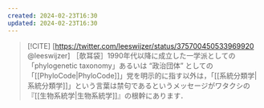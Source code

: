 ```yaml
---
created: 2024-02-23T16:30
updated: 2024-02-23T16:30
---
```


> [!CITE] [https://twitter.com/leeswijzer/status/375700450533969920 @leeswijzer]
> ［欹耳袋］1990年代以降に成立した一学派としての「phylogenetic taxonomy」あるいは “政治団体” としての「[[PhyloCode|PhyloCode]]」党を明示的に指す以外は，「[[系統分類学|系統分類学]]」という言葉は禁句であるというメッセージがワタクシの『[[生物系統学|生物系統学]]』の根幹にあります．
